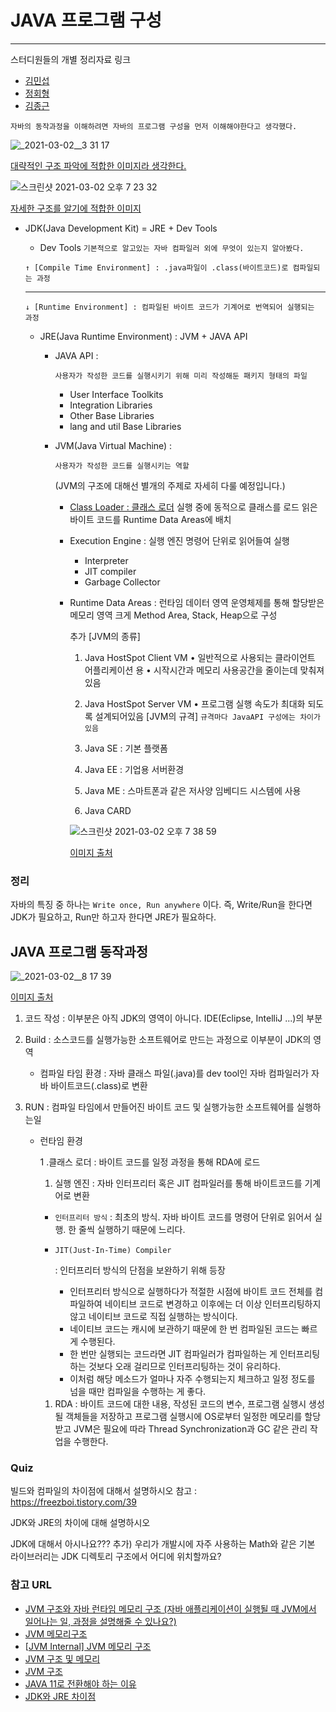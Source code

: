 # JAVA 프로그램 구성
----------------

스터디원들의 개별 정리자료 링크

- [김민섭](https://www.notion.so/JVM-1-8c03a7155c5549278b36fd0fcad0c7af)
- [정회형](https://www.notion.so/hotheadfactory/Java-JVM-7ac82825736e4305affbf291cef138aa)
- [김종근](https://github.com/Bellroute/TIL/blob/master/Java/JVM%20%EA%B5%AC%EC%A1%B0.md)

```
자바의 동작과정을 이해하려면 자바의 프로그램 구성을 먼저 이해해야한다고 생각했다.
```

![_2021-03-02__3 31 17](https://user-images.githubusercontent.com/40922963/110082056-31605b00-7dd0-11eb-9b9e-664807c07c6c.png)

[대략적인 구조 파악에 적합한 이미지라 생각한다.](https://www.dazhuanlan.com/2020/05/05/5eb177b463a57/)  

![스크린샷 2021-03-02 오후 7 23 32](https://user-images.githubusercontent.com/40922963/110082067-345b4b80-7dd0-11eb-9aff-ee92b38a12e0.png)

[자세한 구조를 알기에 적합한 이미지](https://www.notion.so/JAVA-8690a40b3b3b4b06ba03c33428805b1f)

- JDK(Java Development Kit) = JRE + Dev Tools

  - Dev Tools `기본적으로 알고있는 자바 컴파일러 외에 무엇이 있는지 알아봤다.`

  `↑ [Compile Time Environment] : .java파일이 .class(바이트코드)로 컴파일되는 과정`

  ------

  `↓ [Runtime Environment] : 컴파일된 바이트 코드가 기계어로 번역되어 실행되는 과정`

  - JRE(Java Runtime Environment) : JVM + JAVA API

    - JAVA API : 

      ```
      사용자가 작성한 코드를 실행시키기 위해 미리 작성해둔 패키지 형태의 파일
      ```

      - User Interface Toolkits
      - Integration Libraries
      - Other Base Libraries
      - lang and util Base Libraries

    - JVM(Java Virtual Machine) : 

      ```
      사용자가 작성한 코드를 실행시키는 역할
      ```

      (JVM의 구조에 대해선 별개의 주제로 자세히 다룰 예정입니다.)

      - [Class Loader : 클래스 로더](https://www.notion.so/JVM-1-8c03a7155c5549278b36fd0fcad0c7af) 실행 중에 동적으로 클래스를 로드 읽은 바이트 코드를 Runtime Data Areas에 배치

      - Execution Engine : 실행 엔진 명령어 단위로 읽어들여 실행

        - Interpreter
        - JIT compiler
        - Garbage Collector

      - Runtime Data Areas : 런타임 데이터 영역 운영체제를 통해 할당받은 메모리 영역 크게 Method Area, Stack, Heap으로 구성

        추가 [JVM의 종류]

        1. Java HostSpot Client VM • 일반적으로 사용되는 클라이언트 어플리케이션 용 • 시작시간과 메모리 사용공간을 줄이는데 맞춰져있음

        2. Java HostSpot Server VM • 프로그램 실행 속도가 최대화 되도록 설계되어있음 [JVM의 규격] `규격마다 JavaAPI 구성에는 차이가 있음`

        3. Java SE : 기본 플랫폼

        4. Java EE : 기업용 서버환경

        5. Java ME : 스마트폰과 같은 저사양 임베디드 시스템에 사용

        6. Java CARD

        ![스크린샷 2021-03-02 오후 7 38 59](https://user-images.githubusercontent.com/40922963/110082083-391fff80-7dd0-11eb-98a4-24dbf138be8a.png)
	
		[이미지 출처](https://honbabzone.com/java/java-jvm/)
### 정리

자바의 특징 중 하나는 `Write once, Run anywhere` 이다. 즉,  Write/Run을 한다면 JDK가 필요하고, Run만 하고자 한다면 JRE가 필요하다.

## JAVA 프로그램 동작과정

![_2021-03-02__8 17 39](https://user-images.githubusercontent.com/40922963/110082096-3d4c1d00-7dd0-11eb-8765-8c9329e8e092.png)

[이미지 출처](http://www.tcpschool.com/java/java_intro_programming)

1. 코드 작성 : 이부분은 아직 JDK의 영역이 아니다. IDE(Eclipse, IntelliJ ...)의 부분

2. Build : 소스코드를 실행가능한 소프트웨어로 만드는 과정으로 이부분이 JDK의 영역

   - 컴파일 타임 환경 : 자바 클래스 파일(.java)를 dev tool인 자바 컴파일러가 자바 바이트코드(.class)로 변환

3. RUN : 컴파일 타임에서 만들어진 바이트 코드 및 실행가능한 소프트웨어를 실행하는일

   - 런타임 환경

     1 .클래스 로더 : 바이트 코드를 일정 과정을 통해 RDA에 로드

     1. 실행 엔진 : 자바 인터프리터 혹은 JIT 컴파일러를 통해 바이트코드를 기계어로 변환

     - `인터프리터 방식` : 최초의 방식. 자바 바이트 코드를 명령어 단위로 읽어서 실행. 한 줄씩 실행하기 때문에 느리다.

     - ```
       JIT(Just-In-Time) Compiler
       ```

        : 인터프리터 방식의 단점을 보완하기 위해 등장

       - 인터프리터 방식으로 실행하다가 적절한 시점에 바이트 코드 전체를 컴파일하여 네이티브 코드로 변경하고 이후에는 더 이상 인터프리팅하지 않고 네이티브 코드로 직접 실행하는 방식이다.
       - 네이티브 코드는 캐시에 보관하기 때문에 한 번 컴파일된 코드는 빠르게 수행된다.
       - 한 번만 실행되는 코드라면 JIT 컴파일러가 컴파일하는 게 인터프리팅하는 것보다 오래 걸리므로 인터프리팅하는 것이 유리하다.
       - 이처럼 해당 메소드가 얼마나 자주 수행되는지 체크하고 일정 정도를 넘을 때만 컴파일을 수행하는 게 좋다.

     1. RDA : 바이트 코드에 대한 내용, 작성된 코드의 변수, 프로그램 실행시 생성될 객체들을 저장하고 프로그램 실행시에 OS로부터 일정한 메모리를 할당 받고 JVM은 필요에 따라 Thread Synchronization과 GC 같은 관리 작업을 수행한다.

### Quiz

빌드와 컴파일의 차이점에 대해서 설명하시오 참고 : https://freezboi.tistory.com/39

JDK와 JRE의 차이에 대해 설명하시오

JDK에 대해서 아시나요??? 추가) 우리가 개발시에 자주 사용하는 Math와 같은 기본 라이브러리는 JDK 디렉토리 구조에서 어디에 위치할까요?

### 참고 URL

- [JVM 구조와 자바 런타임 메모리 구조 (자바 애플리케이션이 실행될 때 JVM에서 일어나는 일, 과정을 설명해줄 수 있나요?)](https://jeong-pro.tistory.com/148)
- [JVM 메모리구조](https://huelet.tistory.com/entry/JVM-메모리구조)
- [[JVM Internal\] JVM 메모리 구조](https://12bme.tistory.com/382)
- [JVM 구조 및 메모리](https://lazymankook.tistory.com/79)
- [JVM 구조](https://velog.io/@litien/JVM-구조)
- [JAVA 11로 전환해야 하는 이유](https://docs.microsoft.com/ko-kr/azure/developer/java/fundamentals/reasons-to-move-to-java-11)
- [JDK와 JRE 차이점](https://goodgid.github.io/Java-JDK-JRE/)

